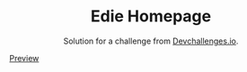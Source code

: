 <!-- Please update value in the {}  -->

<h1 align="center">Edie Homepage</h1>

<div align="center">
   Solution for a challenge from  <a href="http://devchallenges.io" target="_blank">Devchallenges.io</a>.
</div>


[Preview](https://immadsidd.github.io/edie-homepage-master/index.html)
